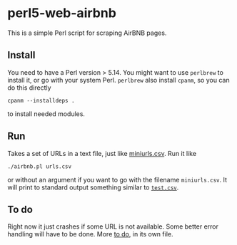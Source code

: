 # perl5-web-airbnb

This is a simple Perl script for scraping AirBNB pages.

## Install

You need to have a Perl version > 5.14. You might want to use `perlbrew` to install it, or go with your system Perl. `perlbrew` also install `cpanm`, so you can do this directly

	cpanm --installdeps . 
	
to install needed modules.

## Run

Takes a set of URLs in a text file, just like [miniurls.csv](miniurls.csv). Run it like

	./airbnb.pl urls.csv
	
or without an argument if you want to go with the filename `miniurls.csv`. It will print to standard output something similar to [`test.csv`](test.csv). 

## To do

Right now it just crashes if some URL is not available. Some better error handling will have to be done. More [to do](TODO.md), in its own file. 
